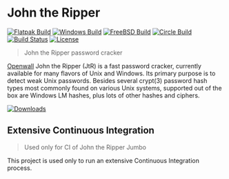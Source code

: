 # John the Ripper

[![Flatpak Build](https://gitlab.com/claudioandre-br/JtR-CI/badges/master/pipeline.svg)](https://gitlab.com/claudioandre-br/JtR-CI/pipelines)
[![Windows Build](https://ci.appveyor.com/api/projects/status/hd7cp5qt34xfu7d8?svg=true)](https://ci.appveyor.com/project/claudioandre-br/johntheripper)
[![FreeBSD Build](https://api.cirrus-ci.com/github/claudioandre-br/JohnTheRipper.svg?branch=test)](https://cirrus-ci.com/github/claudioandre-br/JohnTheRipper)
[![Circle Build](https://circleci.com/gh/claudioandre-br/JohnTheRipper/tree/bleeding-jumbo.svg?style=shield)](https://app.circleci.com/pipelines/github/claudioandre-br/JohnTheRipper)
[![Build Status](https://dev.azure.com/claudioandre-br/JohnTheRipper/_apis/build/status/JohnTheRipper)](https://dev.azure.com/claudioandre-br/JohnTheRipper/_build/latest?definitionId=2)
[![License](https://img.shields.io/badge/License-GPL%20v2-blue.svg)](https://github.com/claudioandre-br/JtR-CI/blob/master/LICENSE.txt)

> John the Ripper password cracker

[Openwall](http://openwall.com/) John the Ripper (JtR) is a fast password cracker,
currently available for many flavors of Unix and Windows. Its primary
purpose is to detect weak Unix passwords. Besides several crypt(3) password hash
types most commonly found on various Unix systems, supported out of the box are
Windows LM hashes, plus lots of other hashes and ciphers.

[![Downloads](https://img.shields.io/badge/Download-Binary%20Packages-blue.svg)](https://github.com/openwall/john-packages)

## Extensive Continuous Integration

> Used only for CI of John the Ripper Jumbo

This project is used only to run an extensive Continuous Integration process.
